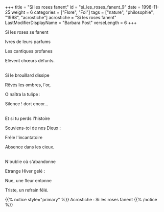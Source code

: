 +++
title = "Si les roses fanent"
id = "si_les_roses_fanent_9"
date = 1998-11-25
weight = 6
categories = ["Flore", "Foi"]
tags = ["nature", "philosophie", "1998", "acrostiche"]
acrostiche = "Si les roses fanent"
LastModifierDisplayName = "Barbara Post"
verseLength = 6
+++

Si les roses se fanent

Ivres de leurs parfums

Les cantiques profanes

Elèvent chœurs défunts.

 \
Si le brouillard dissipe

Rêvés les ombres, l'or,

O naîtra la tulipe :

Silence ! dort encor...

 \
Et si tu perds l'histoire

Souviens-toi de nos Dieux :

Frêle l'incantatoire

Absence dans les cieux.

 \
N'oublie où s'abandonne

Etrange Hiver gelé :

Nue, une fleur entonne

Triste, un refrain fêlé.

{{% notice style="primary" %}}
Acrostiche : Si les roses fanent
{{% /notice %}}
